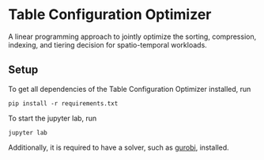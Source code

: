 # Table Configuration Optimizer 

A linear programming approach to jointly optimize the sorting, compression, indexing, and tiering decision for spatio-temporal workloads. 

## Setup

To get all dependencies of the Table Configuration Optimizer installed, run

    pip install -r requirements.txt

To start the jupyter lab, run

    jupyter lab

Additionally, it is required to have a solver, such as [gurobi](https://www.gurobi.com), installed. 


